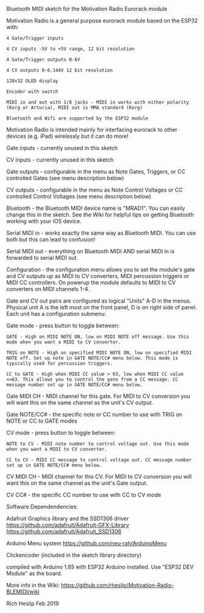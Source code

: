 Bluetooth MIDI sketch for the Motivation Radio Eurorack module

Motivation Radio is a general purpose eurorack module based on the ESP32 with:

	4 Gate/Trigger inputs

	4 CV inputs -5V to +5V range, 12 bit resolution

	4 Gate/Trigger outputs 0-6V

	4 CV outputs 0-6.144V 12 bit resolution

	128x32 OLED display

	Encoder with switch

	MIDI in and out with 1/8 jacks - MIDI in works with either polarity (Korg or Arturia), MIDI out is MMA standard (Korg)

	Bluetooth and Wifi are supported by the ESP32 module


Motivation Radio is intended mainly for interfacing eurorack to other devices (e.g. iPad) wirelessly but it can do more!

Gate inputs - currently unused in this sketch

CV inputs - currently unused in this sketch

Gate outputs - configurable in the menu as Note Gates, Triggers, or CC controlled Gates (see menu description below)

CV outputs - configurable in the menu as Note Control Voltages or CC controlled Control Voltages (see menu description below)


Bluetooth - the Bluetooth MIDI device name is "MRAD1". You can easily change this in the sketch. See the Wiki for helpful tips on getting Bluetooth working with your iOS device.


Serial MIDI in - works exactly the same way as Bluetooth MIDI. You can use both but this can lead to confusion!

Serial MIDI out - everything on Bluetooth MIDI AND serial MIDI in is forwarded to serial MIDI out.



Configuration - the configuration menu allows you to set the module's gate and CV outputs up as MIDI to CV converters, MIDI percussion triggers or MIDI CC controllers. On powerup the module defaults to MIDI to CV converters on MIDI channels 1-4.

Gate and CV out pairs are configured as logical "Units" A-D in the menus. Physical unit A is the left most on the front panel, D is on right side of panel. Each unit has a configuration submenu:

Gate mode - press button to toggle between:

	GATE - High on MIDI NOTE ON, low on MIDI NOTE off message. Use this mode when you want a MIDI to CV converter.
	
	TRIG on NOTE - High on specified MIDI NOTE ON, low on specified MIDI NOTE off. Set up note in GATE NOTE/CC# menu below. This mode is typically used for percussion triggers.
	
	CC to GATE - High when MIDI CC value > 63, low when MIDI CC value <=63. This allows you to control the gate from a CC message. CC message number set up in GATE NOTE/CC# menu below.
	
	
Gate MIDI CH - MIDI channel for this gate. For MIDI to CV conversion you will want this on the same channel as the unit's CV output.

Gate NOTE/CC# - the specific note or CC number to use with TRIG on NOTE or CC to GATE modes

CV mode - press button to toggle between:

	NOTE to CV - MIDI note number to control voltage out. Use this mode when you want a MIDI to CV converter.
	
	CC to CV - MIDI CC message to control voltage out. CC message number set up in GATE NOTE/CC# menu below.
	
CV MIDI CH - MIDI channel for this CV. For MIDI to CV conversion you will want this on the same channel as the unit's Gate output.

CV CC# - the specific CC number to use with CC to CV mode



Software Dependendencies:

Adafruit Graphics library and the SSD1306 driver https://github.com/adafruit/Adafruit-GFX-Library https://github.com/adafruit/Adafruit_SSD1306

Arduino Menu system https://github.com/neu-rah/ArduinoMenu

Clickencoder (included in the sketch library directory)

compiled with Arduino 1.85 with ESP32 Arduino installed. Use "ESP32 DEV Module" as the board. 

More info in the Wiki: https://github.com/rheslip/Motivation-Radio-BLEMIDI/wiki

Rich Heslip Feb 2019

